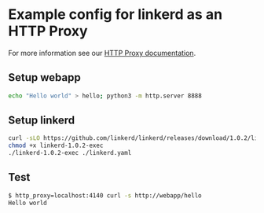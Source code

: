 # Example config for linkerd as an HTTP Proxy

For more information see our
[HTTP Proxy documentation](https://linkerd.io/getting-started/http-proxy/).

## Setup webapp

```bash
echo "Hello world" > hello; python3 -m http.server 8888
```

## Setup linkerd

```bash
curl -sLO https://github.com/linkerd/linkerd/releases/download/1.0.2/linkerd-1.0.2-exec
chmod +x linkerd-1.0.2-exec
./linkerd-1.0.2-exec ./linkerd.yaml
```

## Test

```bash
$ http_proxy=localhost:4140 curl -s http://webapp/hello
Hello world
```
